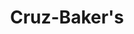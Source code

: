 ---
pid: CH728
title: Cruz-Baker's
location_transcription: Park's
zipcode: '19146'
outside_phl: 
neighborhood: Graduate Hospital,Naval Square,Southwest Center City
age: '9'
age_range: 6-13
instagram: 
image_file_name: CH_728.jpg
proposal_transcription: Block Party's for Kids
topic: Unknown
topic_summary: '0'
type: Event
keywords_other: block party, kids
credit: 
image_labels: 
twitter: 
facebook: 
permalink: "/monuments/ch728/"
layout: item-page
---